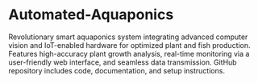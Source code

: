 # Automated-Aquaponics
Revolutionary smart aquaponics system integrating advanced computer vision and IoT-enabled hardware for optimized plant and fish production. Features high-accuracy plant growth analysis, real-time monitoring via a user-friendly web interface, and seamless data transmission. GitHub repository includes code, documentation, and setup instructions.
